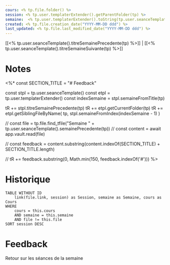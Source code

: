 ```yaml
---
cours: <% tp.file.folder() %>
session: <% tp.user.templaterExtender().getParentFolder(tp) %>
semaine:  <% tp.user.templaterExtender().toString(tp.user.seanceTemplate().indexSemaineCourante(tp)) %>
created: <% tp.file.creation_date("YYYY-MM-DD ddd") %>
last_updated: <% tp.file.last_modified_date("YYYY-MM-DD ddd") %>
---
```

[[<% tp.user.seanceTemplate().titreSemainePrecedente(tp) %>]] | [[<% tp.user.seanceTemplate().titreSemaineSuivante(tp) %>]]

# Notes
<%*
const SECTION_TITLE = "# Feedback"

const stpl = tp.user.seanceTemplate()
const etpl = tp.user.templaterExtender()
const indexSemaine = stpl.semaineFromTitle(tp)

tR += stpl.titreSemainePrecedente(tp)
tR += etpl.getCurrentFolder(tp)
tR += etpl.getSiblingFileByName(
	tp,
	stpl.semaineFromIndex(indexSemaine - 1)
)

// const file = tp.file.find_tfile("Semaine " + tp.user.seanceTemplate().semainePrecedente(tp))
// const content = await app.vault.read(file)

// const feedback = content.substring(content.indexOf(SECTION_TITLE) + SECTION_TITLE.length)

// tR += feedback.substring(0, Math.min(150, feedback.indexOf('#')))
%>
# Historique
```dataview
TABLE WITHOUT ID
    link(file.link, session) as Session, semaine as Semaine, cours as Cours
WHERE 
	cours = this.cours
	AND semaine = this.semaine
	AND file != this.file
SORT session DESC
```

# Feedback
Retour sur les séances de la semaine